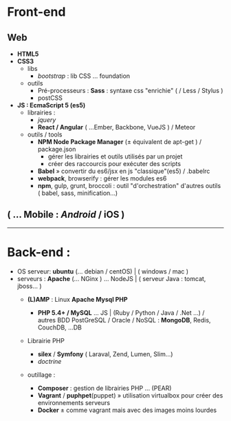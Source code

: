 
# Front-end
## Web
  - **HTML5**
  - **CSS3**
    - libs
      - *bootstrap* : lib CSS ... foundation
    - outils
      - Pré-processeurs : **Sass** : syntaxe css "enrichie" ( / Less / Stylus )
      - postCSS
  - **JS : EcmaScript 5 (es5)**
    - librairies :
      - *jquery*
      - **React / Angular** ( ...Ember, Backbone, VueJS ) / Meteor
    - outils / tools
      - **NPM Node Package Manager** (± équivalent de apt-get ) / package.json
        - gérer les librairies et outils utilisés par un projet
        - créer des raccourcis pour exécuter des scripts
      - **Babel** » convertir du es6/jsx en js "classique"(es5) / .babelrc
      - **webpack**, browserify : gérer les modules es6
      - **npm**, gulp, grunt, broccoli : outil "d'orchestration" d'autres outils ( babel, sass, minification...)

## ( ... Mobile : *Android* / iOS )

----------------------------------------------------

# Back-end :
  - OS serveur: **ubuntu** (... debian / centOS) | ( windows / mac )
  - serveurs : **Apache** (... NGinx ) ... NodeJS | ( serveur Java : tomcat, jboss... )
    - **(L)AMP** : Linux **Apache Mysql PHP**
      - **PHP 5.4+ / MySQL** ... JS | (Ruby / Python / Java / .Net ...)
        / autres BDD PostGreSQL / Oracle / NoSQL : **MongoDB**, Redis, CouchDB, ...DB

	- Librairie PHP
	  - **silex** / **Symfony** ( Laraval, Zend, Lumen, Slim...)
	  - *doctrine*

    - outillage :
      - **Composer** : gestion de librairies PHP ... (PEAR)
      - **Vagrant** / **puphpet**(puppet) » utilisation virtualbox pour créer des environnements serveurs
      - **Docker** ± comme vagrant mais avec des images moins lourdes
